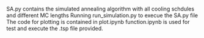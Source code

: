 SA.py contains the simulated annealing algorithm with all cooling schdules and different MC lengths
Running run_simulation.py to execue the SA.py file
The code for plotting is contained in plot.ipynb
function.ipynb is used for test and execute the .tsp file provided. 
